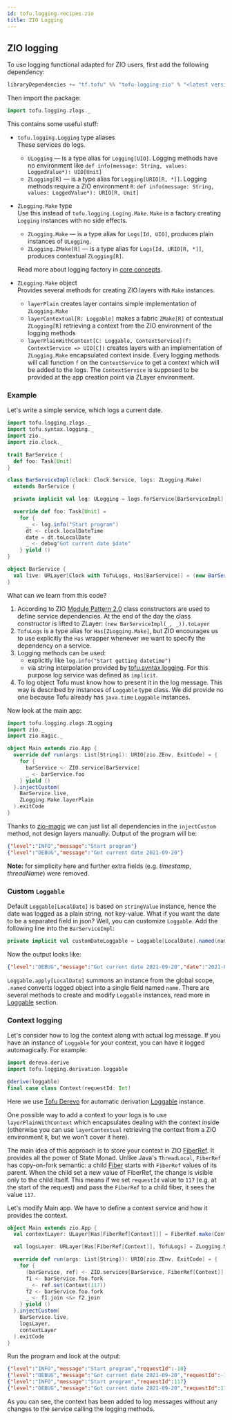 ```yaml
---
id: tofu.logging.recipes.zio
title: ZIO Logging
---
```


## ZIO logging
To use logging functional adapted for ZIO users, first add the following dependency:

```sbt
libraryDependencies += "tf.tofu" %% "tofu-logging-zio" % "<latest version in the badge in README>"
```
Then import the package:
```scala
import tofu.logging.zlogs._
```
This contains some useful stuff:

* `tofu.logging.Logging` type aliases\
These services do logs.
  - `ULogging` — is a type alias for `Logging[UIO]`. Logging methods have no environment like 
  `def info(message: String, values: LoggedValue*): UIO[Unit]`
  - `ZLogging[R]` — is a type alias for `Logging[URIO[R, *]]`. Logging methods require a ZIO environment `R`:
  `def info(message: String, values: LoggedValue*): URIO[R, Unit]`
  

* `ZLogging.Make` type\
  Use this instead of `tofu.logging.Loging.Make`. `Make` is a factory creating `Logging` instances with no side effects.
  - `ZLogging.Make` — is a type alias for `Logs[Id, UIO]`, produces plain instances of `ULogging`.
  - `ZLogging.ZMake[R]` — is a type alias for `Logs[Id, URIO[R, *]]`, produces contextual `ZLogging[R]`.

  Read more about logging factory in [core concepts](./tofu.logging.main.entities.md).


* `ZLogging.Make` object\
Provides several methods for creating ZIO layers with `Make` instances.
  - `layerPlain` creates layer contains simple implementation of `ZLogging.Make`
  - `layerContextual[R: Loggable]` makes a fabric `ZMake[R]` of contextual `ZLogging[R]` retrieving a context from 
  the ZIO environment of the logging methods
  - `layerPlainWithContext[C: Loggable, ContextService](f: ContextService => UIO[C])` creates layers with an implementation 
  of `ZLogging.Make` encapsulated context inside. Every logging methods will call function `f` on the `ContextService` 
  to get a context which will be added to the logs. The `ContextService` is supposed to be provided at the app creation point 
  via ZLayer environment.

### Example
Let's write a simple service, which logs a current date. 
```scala
import tofu.logging.zlogs._
import tofu.syntax.logging._
import zio._
import zio.clock._

trait BarService {
  def foo: Task[Unit]
}

class BarServiceImpl(clock: Clock.Service, logs: ZLogging.Make)
  extends BarService {

  private implicit val log: ULogging = logs.forService[BarServiceImpl]

  override def foo: Task[Unit] =
    for {
      _ <- log.info("Start program")
      dt <- clock.localDateTime
      date = dt.toLocalDate
      _ <- debug"Got current date $date"
    } yield ()
}

object BarService {
  val live: URLayer[Clock with TofuLogs, Has[BarService]] = (new BarServiceImpl(_, _)).toLayer
}
```

What can we learn from this code?
1. According to ZIO [Module Pattern 2.0](https://zio.dev/docs/datatypes/contextual/index#module-pattern-20) 
class constructors are used to define service dependencies. At the end of the day the class constructor
is lifted to ZLayer: `(new BarServiceImpl(_, _)).toLayer`
2. `TofuLogs` is a type alias for `Has[ZLogging.Make]`, but ZIO encourages us to use explicitly the `Has` wrapper 
whenever we want to specify the dependency on a service.
3. Logging methods can be used:
   * explicitly like `log.info("Start getting datetime")`
   * via string interpolation provided by [tofu.syntax.logging](./tofu.logging.syntax.md). For this purpose 
   log service was defined as `implicit`.
4. To log object Tofu must know how to present it in the log message. This way is described by instances of `Loggable`
type class. We did provide no one because Tofu already has `java.time` `Loggable` instances.

Now look at the main app:
```scala
import tofu.logging.zlogs.ZLogging
import zio._
import zio.magic._

object Main extends zio.App {
  override def run(args: List[String]): URIO[zio.ZEnv, ExitCode] = {
    for {
      barService <- ZIO.service[BarService]
      _ <- barService.foo
    } yield ()
  }.injectCustom(
    BarService.live,
    ZLogging.Make.layerPlain
  ).exitCode
}
```
Thanks to [zio-magic](https://github.com/kitlangton/zio-magic/) we can just list all dependencies in 
the `injectCustom` method, not design layers manually. Output of the program will be:
```json lines
{"level":"INFO","message":"Start program"}
{"level":"DEBUG","message":"Got current date 2021-09-20"}
```
**Note:** for simplicity here and further extra fields (e.g. *timestamp*, *threadName*) were removed.

### Custom `Loggable`
Default `Loggable[LocalDate]` is based on `stringValue` instance, hence the date was logged as a plain string, not key-value. 
What if you want the date to be a separated field in json? Well, you can customize `Loggable`. Add the following line into the `BarServiceImpl`:
```scala
private implicit val customDateLoggable = Loggable[LocalDate].named(name="date")
```
Now the output looks like:
```json lines
{"level":"DEBUG","message":"Got current date 2021-09-20","date":"2021-09-20"}
```
`Loggable.apply[LocalDate]` summons an instance from the global scope, `.named` converts logged object into a single field named `name`.
There are several methods to create and modify `Loggable` instances, read more in [Loggable](./tofu.logging.loggable.md) section.

### Context logging
Let's consider how to log the context along with actual log message. If you have an instance of `Loggable` for your context, 
you can have it logged automagically. For example:
```scala
import derevo.derive
import tofu.logging.derivation.loggable

@derive(loggable)
final case class Context(requestId: Int)
```
Here we use [Tofu Derevo](https://github.com/tofu-tf/derevo) for automatic derivation [Loggable](./tofu.logging.loggable.md) instance.

One possible way to add a context to your logs is to use `layerPlainWithContext` which encapsulates dealing with the context inside
(otherwise you can use `layerContextual` retrieving the context from a ZIO environment `R`, but we won't cover it here).

The main idea of this approach is to store your context in ZIO [FiberRef](https://zio.dev/docs/datatypes/fiber/fiberref). 
It provides all the power of State Monad. Unlike Java's `ThreadLocal`, `FiberRef` has copy-on-fork semantic: 
a child [Fiber](https://zio.dev/docs/datatypes/fiber/fiber/) starts with `FiberRef` values of its parent.
When the child set a new value of FiberRef, the change is visible only to the child itself. This means if we set `requestId` value to `117`
(e.g. at the start of the request) and pass the `FiberRef` to a child fiber, it sees the value `117`.

Let's modify Main app.  We have to define a context service and how it provides the context. 
```scala
object Main extends zio.App {
  val contextLayer: ULayer[Has[FiberRef[Context]]] = FiberRef.make(Context(-10)).toLayer

  val logsLayer: URLayer[Has[FiberRef[Context]], TofuLogs] = ZLogging.Make.layerPlainWithContext(_.get)

  override def run(args: List[String]): URIO[zio.ZEnv, ExitCode] = {
    for {
      (barService, ref) <- ZIO.services[BarService, FiberRef[Context]]
      f1 <- barService.foo.fork
      _ <- ref.set(Context(117))
      f2 <- barService.foo.fork
      _ <- f1.join <&> f2.join
    } yield ()
  }.injectCustom(
    BarService.live,
    logsLayer,
    contextLayer
  ).exitCode
}
```
Run the program and look at the output:
```json lines
{"level":"INFO","message":"Start program","requestId":-10}
{"level":"DEBUG","message":"Got current date 2021-09-20","requestId":-10,"date":"2021-09-20"}
{"level":"INFO","message":"Start program","requestId":117}
{"level":"DEBUG","message":"Got current date 2021-09-20","requestId":117,"date":"2021-09-20"}
```
As you can see, the context has been added to log messages without any changes to the service calling the logging methods. 